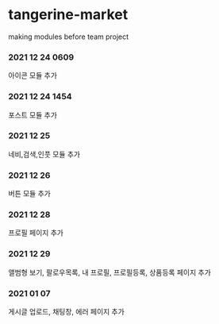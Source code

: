 # tangerine-market
making modules before team project

### 2021 12 24 0609
아이콘 모듈 추가

### 2021 12 24 1454
포스트 모듈 추가

### 2021 12 25
네비,검색,인풋 모듈 추가

### 2021 12 26
버튼 모듈 추가

### 2021 12 28
프로필 페이지 추가

### 2021 12 29
앨범형 보기, 팔로우목록, 내 프로필, 프로필등록, 상품등록 페이지 추가

### 2021 01 07
게시글 업로드, 채팅창, 에러 페이지 추가
